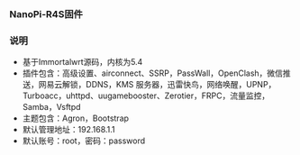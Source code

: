 ### NanoPi-R4S固件

### 说明 

- 基于Immortalwrt源码，内核为5.4
- 插件包含：高级设置、airconnect、SSRP，PassWall，OpenClash，微信推送，网易云解锁，DDNS，KMS 服务器，迅雷快鸟，网络唤醒，UPNP，Turboacc，uhttpd、uugamebooster、Zerotier，FRPC，流量监控，Samba，Vsftpd
- 主题包含：Agron，Bootstrap
- 默认管理地址：192.168.1.1
- 默认账号：root，密码：password

